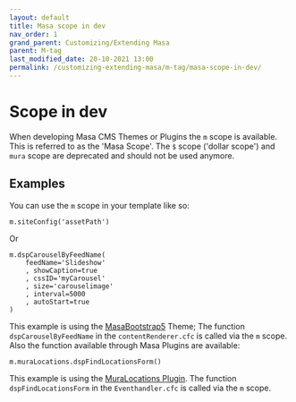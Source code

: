 ```yaml
---
layout: default
title: Masa scope in dev
nav_order: 1
grand_parent: Customizing/Extending Masa
parent: M-tag
last_modified_date: 20-10-2021 13:00
permalink: /customizing-extending-masa/m-tag/masa-scope-in-dev/
---
```


# Scope in dev

When developing Masa CMS Themes or Plugins the `m` scope is available. This is referred to as the 'Masa Scope'.
The `$` scope ('dollar scope') and `mura` scope are deprecated and should not be used anymore.

## Examples

You can use the `m` scope in your template like so:

```cfscript
m.siteConfig('assetPath')
```

Or

```cfscript
m.dspCarouselByFeedName(
	feedName='Slideshow'
	, showCaption=true
	, cssID='myCarousel'
	, size='carouselimage'
	, interval=5000
	, autoStart=true
)
```

This example is using the [MasaBootstrap5](https://github.com/MasaCMS/MasaBootstrap5) Theme; The function `dspCarouselByFeedName` in the `contentRenderer.cfc` is called via the `m` scope. 
Also the function available through Masa Plugins are available:

```cfscript
m.muraLocations.dspFindLocationsForm()
```

This example is using the [MuraLocations Plugin](https://github.com/stevewithington/MuraLocations). The function `dspFindLocationsForm` in the `Eventhandler.cfc` is called via the `m` scope.